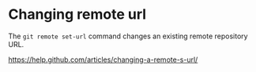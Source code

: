 # Changing remote url

The `git remote set-url` command changes an existing remote repository URL.

https://help.github.com/articles/changing-a-remote-s-url/
